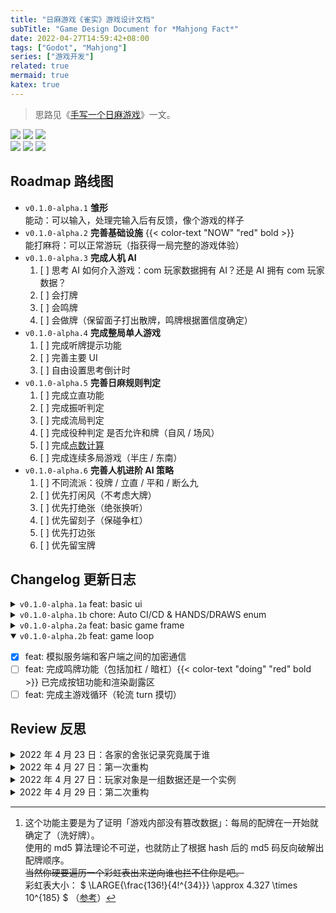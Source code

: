 ```yaml
---
title: "日麻游戏《雀实》游戏设计文档"
subTitle: "Game Design Document for *Mahjong Fact*"
date: 2022-04-27T14:59:42+08:00
tags: ["Godot", "Mahjong"]
series: ["游戏开发"]
related: true
mermaid: true
katex: true
---
```


> 思路见《<a href="/tech/game-mahjong-diy/" target="_blank">手写一个日麻游戏</a>》一文。

<span class="sticker">
    <a href="https://github.com/time2beat/mahjong-game/actions?query=workflow%3Agodot-ci-export" target="_blank"><img src="https://img.shields.io/github/workflow/status/time2beat/mahjong-game/godot-ci-export/main?label=Godot%20Export" /></a>
    <a href="https://github.com/time2beat/mahjong-game" target="_blank"><img src="https://img.shields.io/badge/time2beat-mahjong--game-informational?logo=github" /></a>
    <a href="https://godotengine.org/" target="_blank"><img src="https://img.shields.io/github/languages/top/time2beat/mahjong-game?label=GDScript" /></a><br/>
    <a href="https://github.com/time2beat/mahjong-game/tags" target="_blank"><img src="https://img.shields.io/github/v/tag/time2beat/mahjong-game?label=latest%20version" /></a>
    <a href="https://time2beat.github.io/mahjong-game/" target="_blank"><img src="https://img.shields.io/badge/Play-Online-success" /></a>
    <a href="https://discord.gg/X5jdmuXfgq" target="_blank"><img src="https://img.shields.io/discord/482578656229720084?label=Discord&logo=discord&logoColor=fff" /></a>
</span>

## Roadmap 路线图

- `v0.1.0-alpha.1` **雏形**\
   能动：可以输入，处理完输入后有反馈，像个游戏的样子
- `v0.1.0-alpha.2` **完善基础设施** {{< color-text "NOW" "red" bold >}}\
   能打麻将：可以正常游玩（指获得一局完整的游戏体验）
- `v0.1.0-alpha.3` **完成人机 AI**
  1. [ ] 思考 AI 如何介入游戏：com 玩家数据拥有 AI？还是 AI 拥有 com 玩家数据？
  2. [ ] 会打牌
  3. [ ] 会鸣牌
  4. [ ] 会做牌（保留面子打出散牌，鸣牌根据置信度确定）
- `v0.1.0-alpha.4` **完成整局单人游戏**
  1. [ ] 完成听牌提示功能
  2. [ ] 完善主要 UI
  3. [ ] 自由设置思考倒计时
- `v0.1.0-alpha.5` **完善日麻规则判定**
  1. [ ] 完成立直功能
  2. [ ] 完成振听判定
  3. [ ] 完成流局判定
  4. [ ] 完成役种判定 是否允许和牌（自风 / 场风）
  5. [ ] 完成<a href="/game/mahjong-new/#%E7%82%B9%E6%95%B0%E8%AE%A1%E7%AE%97" target="_blank">点数计算</a>
  6. [ ] 完成连续多局游戏（半庄 / 东南）
- `v0.1.0-alpha.6` **完善人机进阶 AI 策略**
  1. [ ] 不同流派：役牌 / 立直 / 平和 / 断么九
  2. [ ] 优先打闲风（不考虑大牌）
  3. [ ] 优先打绝张（绝张换听）
  4. [ ] 优先留刻子（保碰争杠）
  5. [ ] 优先打边张
  6. [ ] 优先留宝牌

[^md5]:
    这个功能主要是为了证明「游戏内部没有篡改数据」：每局的配牌在一开始就确定了（洗好牌）。\
    使用的 md5 算法理论不可逆，也就防止了根据 hash 后的 md5 码反向破解出配牌顺序。\
    ~~当然你硬要遍历一个彩虹表出来逆向谁也拦不住你是吧。~~\
    彩虹表大小： $ \LARGE{\frac{136!}{4!^{34}}} \approx 4.327 \times 10^{185} $ （[参考](http://www10.plala.or.jp/rascalhp/mjmath.htm#1)）

## Changelog 更新日志

<details class="collapse">
  <summary><code>v0.1.0-alpha.1a</code> feat: basic ui</summary>

- [x] 便于自动排序、且兼容赤宝牌的数据结构设计
- [x] 配牌生成 & 牌序记录
- [x] 序列化（字符串 → 牌序对象）和反序列化（对象 → 牌序字符串）
- [x] md5 验证牌山确保牌序未被篡改（参考[雀姬](https://www.queji.tw/cardsmd5/)）[^md5]
- [x] 基本 UI 交互界面
- [x] 根据牌序计算四家手牌
- [x] 根据牌序计算宝牌指示器（杠宝）、里宝牌（杠里宝）、岭上牌、海底牌
- [x] 发牌 / 打牌 / 摸牌
- [x] 记录摸切历史（进张、舍张记录）
- [x] <kbd>Esc</kbd> 开启 debug 控制台功能（配牌预览 山牌 / 王牌）
- [x] 动态渲染手牌和宝牌指示器
- [x] 鸣牌判定

</details>

<details class="collapse">
  <summary><code>v0.1.0-alpha.1b</code> chore: Auto CI/CD & HANDS/DRAWS enum</summary>

- [x] 部署 SSH-Key `ssh-keygen -b 4096 -C "ACTIONS_DEPLOY_KEY" -f actions_deploy_key`
- [x] 找到合适的 action 脚本 <a href="https://github.com/marketplace/actions/godot-ci" target="_blank"><img class="emoji" src="https://img.shields.io/badge/GitHub_Actions-godot--ci-informational?logo=github" /></a>
- [x] 修改脚本以适配本项目
- [x] 打通自动部署工作流 <a href="https://time2beat.github.io/mahjong-game/" target="_blank"><img class="emoji" src="https://img.shields.io/badge/GitHub_Pages-Mahjong_Fruit-success?logo=github" /></a> 由 GitHub Action 自动编译
- [x] 枚举：役种 / 流局类型

</details>

<details class="collapse">
  <summary><code>v0.1.0-alpha.2a</code> feat: basic game frame</summary>

- [x] feat: 单元测试 hook
- [x] feat: 优化发牌函数，降低耦合程度：手牌和山牌计算现在最低兼容 2 个玩家\
       （而且不止可以发 13 张，即使发 7 张，各玩家的手牌和山牌也是正确的。）
- [x] feat: 渲染别家手牌信息
- [x] feat: Debug 控制台添加透视功能
- [x] feat: 新增了简单的标题界面和调试界面
- [x] feat: 完成单独的「模拟发牌」调试界面
- [x] feat: 完成单独的「手牌分析」调试界面（目前只有和牌判断，更多功能待补充）
- [x] feat: 完成和牌判定
- [x] feat: 新增了音效（资源来自 [天鳳用オリジナル SE: アンコロキング blog](http://ancoro.way-nifty.com/blog/se.html)）
- [x] style: 更新了图片素材（资源来自 [麻雀の画像・素材 - 来夢来人](https://www.civillink.net/fsozai/majan.html)）
- [x] fix: 更新了牌背的渲染方式：着色器染色 → 直接更换素材帧\
       现在理论上不可能（作弊）**看穿**牌背（因为它本来就是{{< ruby "一张单独" "不携带数据" >}}的 **背面** 牌）。\
       ~~以前取消着色器就可以直接透视牌面了。~~
- [x] fix: 重绘了 UI 布局，添加了对局信息：东一局 / 本场数 / 点棒数 / 余牌数 / 各家点数
- [x] fix: 现在可以正确渲染赤宝牌了（以前计算是正确的，但显示为普通五万 / 饼 / 索）

</details>

<details class="collapse" open="open">
  <summary><code>v0.1.0-alpha.2b</code> feat: game loop</summary>

- [x] feat: 模拟服务端和客户端之间的加密通信
- [ ] feat: 完成鸣牌功能（包括加杠 / 暗杠）{{< color-text "doing" "red" bold >}} 已完成按钮功能和渲染副露区
- [ ] feat: 完成主游戏循环（轮流 turn 摸切）

</details>

## Review 反思

<details class="collapse">
  <summary>2022 年 4 月 23 日：各家的舍张记录究竟属于谁</summary>

静下来思考的时候发现两个问题。

其一，这个问题是我在思考更好的 AI 引入方式的时候发现的：\
各家**进张**（摸牌）和**舍张**（打牌）的历史记录，不属于玩家，而是**属于这局游戏**。没错，连进张记录也属于游戏；和舍张记录的区别也就只对创造者可见，对其他玩家隐藏罢了。

我本来在想引入 AI 后，是 AI 对象拥有一个完整的玩家数据对象？（`AI` drive `人机玩家`）\
还是玩家数据对象内部嵌入了一个 AI 对象？（`AI` in `人机玩家`）

此时我突然意识到，「每家打了哪些牌」这个信息，并不属于玩家自己，而是整局游戏。\
参与游戏的每个玩家（甚至包括没有参与的旁观者）都能获取这些信息。\
此前我将进张 / 舍张记录放在玩家对象里是非常愚蠢的做法。

其二、我陷入了一个「需要帮助、却下意识拒绝帮助」的思维怪圈。

> 不得不说语言实在是很神奇的东西，有时候微不足道，有时候又雷霆万钧。\
> 甚至不需要说出口（不过说出口的心理增幅作用也很重要），在心里化作成型的语句就够了。

本来我就是随便起了个标题——「**手写**」。我以为自己没有当真，其实潜意识里当真了。\
心里埋下这个种子之后，它在不知不觉中长成了一种执念。\
明明需要进修，却无意中拒绝进修，而是一味钻牛角尖自己闭门造车。

他妈的，动动手指搜索一下解决方案，参考而已，又没让你照抄，真的有那么难吗？\
明明有成熟的算法可以参考，非要自己（宁愿避开）从零开始实现，图个啥呢。

</details>

<details class="collapse">
  <summary>2022 年 4 月 27 日：第一次重构</summary>

> 稍微回头看了下，写得太随意了，根本没有任何组织性，想到哪里写到哪里。\
> Roadmap 既没有提纲挈领，也基本没有前瞻性，完全就是流水帐。重写重写。

重新设计项目架构：

- 麻将通用基类 `MahjongBase`：麻将相关基础功能
  1. [x] 生成 `new_tile_walls()` 使用公平洗牌算法（打乱顺序）洗好的牌堆
  2. [x] 解析字符串牌面 序列化与反序列化 `serialize()` / `deserialize()` 以便 md5 验证
  3. [x] 根据牌序按人数和游戏方式发放手牌 `deal_tiles()` 并在此基础上计算出山牌
  4. [x] 根据牌序和开杠数量 `get_dora()` 计算对应的宝牌指示 / 里宝 / 岭上 / 海底
  5. [x] 判断一副手牌 `can_win()` 是否能和
  6. [ ] 判断一副手牌 `is_ready()` 是否已经听牌
  7. [ ] 计算一副手牌 `get_shanten()` 的向听数
  8. [ ] 评估一副手牌 `estimate_hand_value()` 的得分（符数、翻数、役种、基本点数）
- 麻将游戏类 `MahjongGame`：麻将游戏所需功能
  1. [ ] 生成（记录）牌谱
- 麻将游戏 Server 服务端 `BoardHost`：游戏主持人，负责裁定\
   （联机则把这部分放到云端）
  1. [ ] {{< ruby "读写牌谱" "Play Log" >}}：手牌、山牌、宝牌、余牌、荒牌流局、摸切记录、鸣牌记录
  2. [ ] 记录{{< ruby "对局信息" "Round Info" >}}：场风、本场数、点棒（立直）数、座位（自风）、点数
- 麻将游戏 Client 客户端 `PlaySpace`：用户接口（UI）提供交互
  1. [x] 读取已知牌谱，并进行渲染
  2. [x] 接受用户输入（玩家操作）
  3. [x] 排序手牌
  4. [ ] 听牌提示

</details>

<details class="collapse">
  <summary>2022 年 4 月 27 日：玩家对象是一组数据还是一个实例</summary>

玩家根本就不该是一个类。

玩家不是一个实例，不该有自己的方法，它就是一组数据，高度模式化的数据。

```mermaid
classDiagram
class Player {
  +seat: int
  +hand: Array
  +melds: Array
  +discarded: Array
}
```

Player 顶多有 `seat` / `hand` / `melds` / `discarded` 四个属性，没了。\
它不会有摸牌，打牌，鸣牌等「行为」。我之前做了行为不说，甚至还把「进张记录」保存在玩家类里，美其名曰「面向对象」，简直离谱。

本意是用四个数组就把牌谱记得明明白白，出发点是好的，可这反而拘束了我。\
写一个牌谱类用来专门记录牌谱，有那么麻烦吗？\
你要是真的有**那么**追求极简，你咋不用机器码编程呢？

这就是提前写一遍原型带来的坏处了，确实提前趟平了许多坑，但同时也带来了思维定势。\
另外我主观上也有锅，以前没怎么写过游戏，导致写起来很多时候还是面向过程的想法，而不是纯粹的面向对象。

这一点想通全都通了。

1. 服务端开房间，玩家连接进来，开始游戏。
2. 服务端生成配牌，md5 通知客户端。开局，把起始手牌发给玩家，没了。
3. 开始正常游戏循环。所谓正常游戏循环，就是服务端处理完，问客户端要输入，`yield`，等到客户端响应输入或者超时判定为掉线，继续处理，下一个循环。
4. 每次有更新（摸牌，打牌，鸣牌）把更新的数据发给客户端，作为通知。
5. 所有判断都归服务端，客户端只负责渲染接收到的数据，以及在需要时询问用户输入。
6. 服务端需要输入，就发请求给客户端，客户端限时回应，过时不候。
7. 打个麻将而已，所谓的通信就是这样了，能有多复杂？\
   打个麻将还考虑把运算量放在客户端来优化是不是想太多？\
   我可能对 2022 年的计算机算力有一些误解。

</details>

<details class="collapse">
  <summary>2022 年 4 月 29 日：第二次重构</summary>

做技术验证的时候老毛病犯了：沉迷造轮子。\
写得时候开心得不行，完全是不顾一切，直接沉溺进去了。\
做完了完整的三次握手通信 + AES 加密解密数据包，然后发现 Godot 有封装好的现成实现。

心态当时就崩了，甚至起了弃坑的念头。\
冷静下来反思，这他妈不是你自己的问题吗，假装做了架构设计，其实有个锤子设计。\
就是东一榔头西一棒槌；想到哪里 —— 最多写下来记录一下 —— 然后就兴冲冲地去做，跟没有设计有啥区别。

重画了 UML 类图，图太大这里放不下，开了个 <a href="/pages/mahjong-fact-class_diagram.html" target="_blank">单页</a>。

</details>
